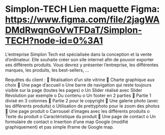 # Simplon-TECH  Lien maquette Figma: https://www.figma.com/file/2jagWADMdRwqnGoVwTFDaT/Simplon-TECH?node-id=0%3A1

L’entreprise Simplon Tech est spécialisée dans la conception et
la vente d’ordinateur. Elle souhaite créer son site internet afin de
pouvoir exporter ses différents produits.
Vous devrez y présenter l’entreprise, les différentes marques, les
produits, les best-sellers, ...

Requêtes du client :
 Réalisation d’un site vitrine
 Charte graphique aux choix
 Une page d’accueil
o Une barre de navigation qui reste toujours visible sur la
page (toutes les pages)
o Un Slider réalisé avec Slider Révolution par exemple
o Du contenu
o Un footer en 2 parties
 Partie 1 divisé en 3 colonnes
 Partie 2 pour le copyright
 Une galerie photo (avec les différents produits)
o Utilisation de prettyphoto pour le zoom des photos
 Une page produit
o Carrousel d’images avec les différents produits
o Texte du produit
o Caractéristique du produit
 Une page de contact
o Un formulaire de contact
o Insertion d’une map Google (modifié graphiquement) et
pas simple iframe de Google map.

